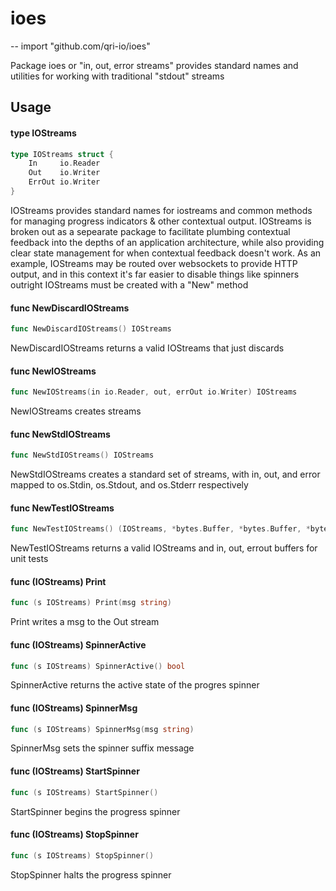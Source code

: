 # ioes
--
    import "github.com/qri-io/ioes"

Package ioes or "in, out, error streams" provides standard names and utilities
for working with traditional "stdout" streams

## Usage

#### type IOStreams

```go
type IOStreams struct {
	In     io.Reader
	Out    io.Writer
	ErrOut io.Writer
}
```

IOStreams provides standard names for iostreams and common methods for managing
progress indicators & other contextual output. IOStreams is broken out as a
sepearate package to facilitate plumbing contextual feedback into the depths of
an application architecture, while also providing clear state management for
when contextual feedback doesn't work. As an example, IOStreams may be routed
over websockets to provide HTTP output, and in this context it's far easier to
disable things like spinners outright IOStreams must be created with a "New"
method

#### func  NewDiscardIOStreams

```go
func NewDiscardIOStreams() IOStreams
```
NewDiscardIOStreams returns a valid IOStreams that just discards

#### func  NewIOStreams

```go
func NewIOStreams(in io.Reader, out, errOut io.Writer) IOStreams
```
NewIOStreams creates streams

#### func  NewStdIOStreams

```go
func NewStdIOStreams() IOStreams
```
NewStdIOStreams creates a standard set of streams, with in, out, and error
mapped to os.Stdin, os.Stdout, and os.Stderr respectively

#### func  NewTestIOStreams

```go
func NewTestIOStreams() (IOStreams, *bytes.Buffer, *bytes.Buffer, *bytes.Buffer)
```
NewTestIOStreams returns a valid IOStreams and in, out, errout buffers for unit
tests

#### func (IOStreams) Print

```go
func (s IOStreams) Print(msg string)
```
Print writes a msg to the Out stream

#### func (IOStreams) SpinnerActive

```go
func (s IOStreams) SpinnerActive() bool
```
SpinnerActive returns the active state of the progres spinner

#### func (IOStreams) SpinnerMsg

```go
func (s IOStreams) SpinnerMsg(msg string)
```
SpinnerMsg sets the spinner suffix message

#### func (IOStreams) StartSpinner

```go
func (s IOStreams) StartSpinner()
```
StartSpinner begins the progress spinner

#### func (IOStreams) StopSpinner

```go
func (s IOStreams) StopSpinner()
```
StopSpinner halts the progress spinner
